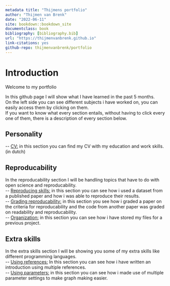 ```yaml
---
metadata title: "Thijmens portfolio"
author: "Thijmen van Brenk"
date: "2022-06-11"
site: bookdown::bookdown_site
documentclass: book
bibliography: [bibliography.bib]
url: "https://thijmenvanbrenk.github.io"
link-citations: yes
github-repo: thijmenvanbrenk/portfolio
---
```


# Introduction

Welcome to my portfolio

In this github page I will show what I have learned in the past 5 months.       
On the left side you can see different subjects i have worked on, you can easily access them by clicking on them.       
If you want to know what every section entails, without having to click every one of them, there is a description of every section below.

## Personality


-- [CV:](https://thijmenvanbrenk.github.io/personality-1.html#CV) in this section you can find my CV with my education and work skills. (in dutch)        

## Reproducability

In the reproducability section I will be handling topics that have to do with open science and reproducability.       
-- [Reproducing skills:](https://thijmenvanbrenk.github.io/reproducability-1.html#reproducing-data-from-a-published-paper) in this section you can see how i used a dataset from a published paper and how i was able to reproduce their results.        
-- [Grading reproducability:](https://thijmenvanbrenk.github.io/reproducability-1.html#checking-reproducability-for-published-papers.) in this section you see how i graded a paper on the criteria for reproducability and the code from another paper was graded on readability and reproducability.        
-- [Organization:](https://thijmenvanbrenk.github.io/reproducability-1.html#organisation-of-my-files) in this section you can see how i have stored my files for a previous project.


## Extra skills

In the extra skills section I will be showing you some of my extra skills like different programming languages.       
-- [Using references:](https://thijmenvanbrenk.github.io/extra-skills-1.html#writing-an-introduction-using-zotero-for-references) In this section you can see how i have written an introduction using multiple references.        
-- [Using parameters:](https://thijmenvanbrenk.github.io/extra-skills-1.html#creating-paramaters-for-different-data-inputs) in this section you can see how i made use of multiple parameter settings to make graph making easier.
